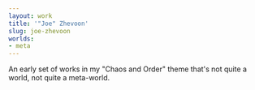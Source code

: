 ```yaml
---
layout: work
title: '"Joe" Zhevoon'
slug: joe-zhevoon
worlds:
- meta
---
```

An early set of works in my "Chaos and Order" theme that's not quite a world, not quite a meta-world.
